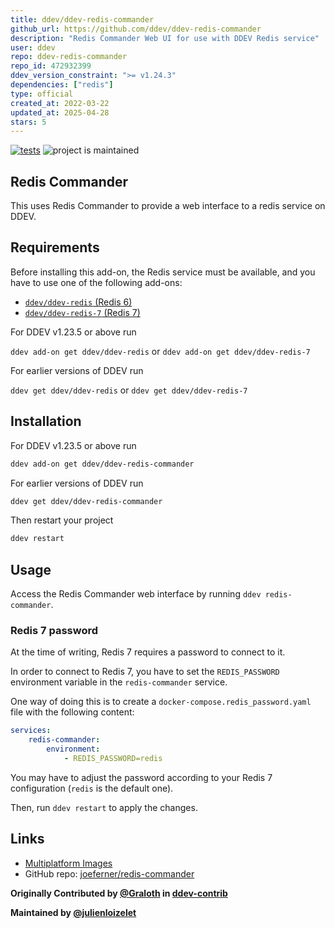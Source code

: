 ```yaml
---
title: ddev/ddev-redis-commander
github_url: https://github.com/ddev/ddev-redis-commander
description: "Redis Commander Web UI for use with DDEV Redis service"
user: ddev
repo: ddev-redis-commander
repo_id: 472932399
ddev_version_constraint: ">= v1.24.3"
dependencies: ["redis"]
type: official
created_at: 2022-03-22
updated_at: 2025-04-28
stars: 5
---
```


[![tests](https://github.com/ddev/ddev-redis-commander/actions/workflows/tests.yml/badge.svg)](https://github.com/ddev/ddev-redis-commander/actions/workflows/tests.yml) ![project is maintained](https://img.shields.io/maintenance/yes/2024.svg)

## Redis Commander

This uses Redis Commander to provide a web interface to a redis service on DDEV.

## Requirements

Before installing this add-on, the Redis service must be available, and you have to use one of the following add-ons:

- [`ddev/ddev-redis` (Redis 6)](https://github.com/ddev/ddev-redis)
- [`ddev/ddev-redis-7` (Redis 7)](https://github.com/ddev/ddev-redis-7)

For DDEV v1.23.5 or above run 

`ddev add-on get ddev/ddev-redis` or `ddev add-on get ddev/ddev-redis-7`

For earlier versions of DDEV run 

`ddev get ddev/ddev-redis` or `ddev get ddev/ddev-redis-7`


## Installation

For DDEV v1.23.5 or above run

```bash
ddev add-on get ddev/ddev-redis-commander
```

For earlier versions of DDEV run

```bash
ddev get ddev/ddev-redis-commander
```

Then restart your project

```bash
ddev restart
```

## Usage

Access the Redis Commander web interface by running `ddev redis-commander`.

### Redis 7 password

At the time of writing, Redis 7 requires a password to connect to it.

In order to connect to Redis 7, you have to set the `REDIS_PASSWORD` environment variable in the `redis-commander` 
service. 

One way of doing this is to create a `docker-compose.redis_password.yaml` file with the following content:

```yaml
services:
    redis-commander:
        environment:
            - REDIS_PASSWORD=redis
```
You may have to adjust the password according to your Redis 7 configuration (`redis` is the default one).

Then, run `ddev restart` to apply the changes.


## Links

* [Multiplatform Images](https://github.com/joeferner/redis-commander/pkgs/container/redis-commander)
* GitHub repo: [joeferner/redis-commander](https://github.com/joeferner/redis-commander)

**Originally Contributed by [@Graloth](https://github.com/Graloth) in [ddev-contrib](https://github.com/ddev/ddev-contrib/tree/master/docker-compose-services/redis-commander)**

**Maintained by [@julienloizelet](https://github.com/julienloizelet)**
